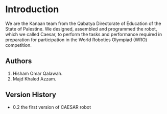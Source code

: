 
# Introduction #

We are the Kanaan team from the Qabatya Directorate of Education of the State of Palestine. 
We designed, assembled and programmed the robot, which we called Caesar, to perform the tasks and performance required in preparation for participation in the World Robotics Olympiad (WRO) competition.


## Authors ##

1) Hisham Omar Qalawah.
2) Majd Khaled Azzam.

## Version History ##

* 0.2
the first version of CAESAR robot 


